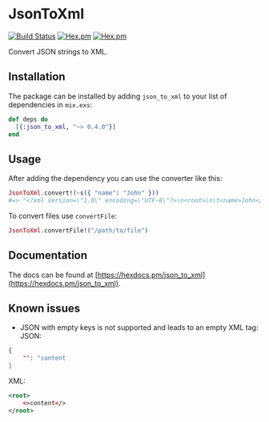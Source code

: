 # JsonToXml
[![Build Status](https://semaphoreci.com/api/v1/semlabs/json_to_xml/branches/master/shields_badge.svg)](https://semaphoreci.com/semlabs/json_to_xml)
[![Hex.pm](https://img.shields.io/hexpm/v/json_to_xml.svg)](https://hex.pm/packages/json_to_xml)
[![Hex.pm](https://img.shields.io/hexpm/l/json_to_xml.svg)](https://github.com/semlabs/json_to_xml)

Convert JSON strings to XML.

## Installation
The package can be installed by adding `json_to_xml` to your list of dependencies in `mix.exs`:

```elixir
def deps do
  [{:json_to_xml, "~> 0.4.0"}]
end
```

## Usage

After adding the dependency you can use the converter like this:
```elixir
JsonToXml.convert!(~s({ "name": "John" }))
#=> "<?xml version=\"1.0\" encoding=\"UTF-8\"?>\n<root>\n\t<name>John</name>\n</root>"
```

To convert files use `convertFile`:
```elixir
JsonToXml.convertFile!("/path/to/file")
```

## Documentation

The docs can be found at [https://hexdocs.pm/json_to_xml](https://hexdocs.pm/json_to_xml).

## Known issues

- JSON with empty keys is not supported and leads to an empty XML tag:
JSON:
```json
{
    "": "content
}
```
XML:
```xml
<root>
    <>content</>
</root>
```
